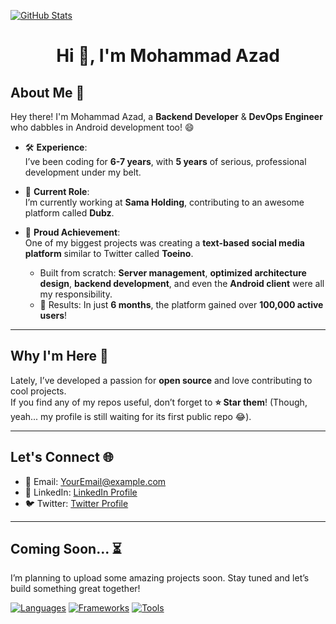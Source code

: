 [![GitHub Stats](https://github-widgetbox.vercel.app/api/profile?username=MrReval&data=followers,repositories,stars,commits&theme=nautilus)](https://github.com/MrReval)

<h1 align="center">Hi 👋, I'm Mohammad Azad</h1>

## About Me 🚀  
Hey there! I'm Mohammad Azad, a **Backend Developer** & **DevOps Engineer** who dabbles in Android development too! 😄  

- 🛠 **Experience**:  
  I’ve been coding for **6-7 years**, with **5 years** of serious, professional development under my belt.  

- 💼 **Current Role**:  
  I’m currently working at **Sama Holding**, contributing to an awesome platform called **Dubz**.  

- 🌟 **Proud Achievement**:  
  One of my biggest projects was creating a **text-based social media platform** similar to Twitter called **Toeino**.  
  - Built from scratch: **Server management**, **optimized architecture design**, **backend development**, and even the **Android client** were all my responsibility.  
  - 🚀 Results: In just **6 months**, the platform gained over **100,000 active users**!  

---

## Why I'm Here 🤖  
Lately, I’ve developed a passion for **open source** and love contributing to cool projects.  
If you find any of my repos useful, don’t forget to **⭐ Star them**! (Though, yeah... my profile is still waiting for its first public repo 😂).  

---

## Let's Connect 🌐  
- 📧 Email: [YourEmail@example.com](mailto:YourEmail@example.com)  
- 💼 LinkedIn: [LinkedIn Profile](#)  
- 🐦 Twitter: [Twitter Profile](#)  

---

## Coming Soon... ⏳  
I’m planning to upload some amazing projects soon. Stay tuned and let’s build something great together!  


[![Languages](https://github-widgetbox.vercel.app/api/skills?languages=java,php,mysql,mongodb,firebase,git,docker,c,cpp,csharp,python,js,html,css&includeNames=true&theme=nautilus)](https://github.com/MrReval)
[![Frameworks](https://github-widgetbox.vercel.app/api/skills?frameworks=laravel,django&includeNames=true&theme=nautilus)](https://github.com/MrReval)
[![Tools](https://github-widgetbox.vercel.app/api/skills?tools=nodejs,heroku,apache,nginx,gradle&includeNames=true&theme=nautilus)](https://github.com/MrReval)

